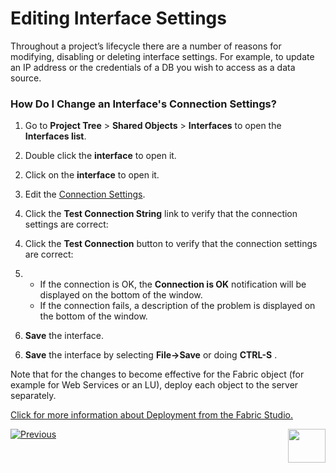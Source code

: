 # Editing Interface Settings

Throughout a project’s lifecycle there are a number of reasons for modifying, disabling or deleting interface settings. For example, to update an IP address or the credentials of a DB you wish to access as a data source.

### How Do I Change an Interface's Connection Settings?
     
1.	Go to **Project Tree** > **Shared Objects** > **Interfaces** to open the **Interfaces list**. 
<studio> 
      
2.	Double click the **interface** to open it.
</studio>
<web>
      
2.	Click on the **interface** to open it.
</web>

3.	Edit the [Connection Settings](/articles/05_DB_interfaces/03_DB_interfaces_overview.md#database-connection-settings).
<studio>
      
4.	Click the **Test Connection String** link to verify that the connection settings are correct:
</studio>
<web>
      
4.	Click the **Test Connection** button to verify that the connection settings are correct:
</web>

5.	
     * If the connection is OK, the **Connection is OK** notification will be displayed on the bottom of the window.
     * If the connection fails, a description of the problem is displayed on the bottom of the window.  
<studio>
      
6.	**Save** the interface.
</studio>
<web>
      
6.	**Save** the interface by selecting **File->Save** or doing **CTRL-S** .
</web>

Note that for the changes to become effective for the Fabric object (for example for Web Services or an LU), deploy each object to the server separately.

[Click for more information about Deployment from the Fabric Studio.](/articles/16_deploy_fabric/02_deploy_from_Fabric_Studio.md#deploy-from-fabric-studio)

[![Previous](/articles/images/Previous.png)](/articles/05_DB_interfaces/05_adding_a_fabric_remote_interface_type.md)[<img align="right" width="60" height="54" src="/articles/images/Next.png">](/articles/05_DB_interfaces/07_deleting_disabling_an_interface.md)
